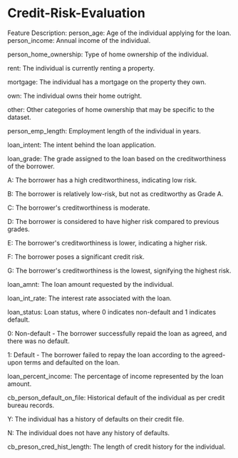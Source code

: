 # Credit-Risk-Evaluation
Feature Description:
person_age: Age of the individual applying for the loan.
person_income: Annual income of the individual.

person_home_ownership: Type of home ownership of the individual.

rent: The individual is currently renting a property.

mortgage: The individual has a mortgage on the property they own.

own: The individual owns their home outright.

other: Other categories of home ownership that may be specific to the dataset.

person_emp_length: Employment length of the individual in years.

loan_intent: The intent behind the loan application.

loan_grade: The grade assigned to the loan based on the creditworthiness of the borrower.

A: The borrower has a high creditworthiness, indicating low risk.

B: The borrower is relatively low-risk, but not as creditworthy as Grade A.

C: The borrower's creditworthiness is moderate.

D: The borrower is considered to have higher risk compared to previous grades.

E: The borrower's creditworthiness is lower, indicating a higher risk.

F: The borrower poses a significant credit risk.

G: The borrower's creditworthiness is the lowest, signifying the highest risk.

loan_amnt: The loan amount requested by the individual.

loan_int_rate: The interest rate associated with the loan.

loan_status: Loan status, where 0 indicates non-default and 1 indicates default.

0: Non-default - The borrower successfully repaid the loan as agreed, and there was no default.

1: Default - The borrower failed to repay the loan according to the agreed-upon terms and defaulted on the loan.

loan_percent_income: The percentage of income represented by the loan amount.

cb_person_default_on_file: Historical default of the individual as per credit bureau records.

Y: The individual has a history of defaults on their credit file.

N: The individual does not have any history of defaults.

cb_preson_cred_hist_length: The length of credit history for the individual.
